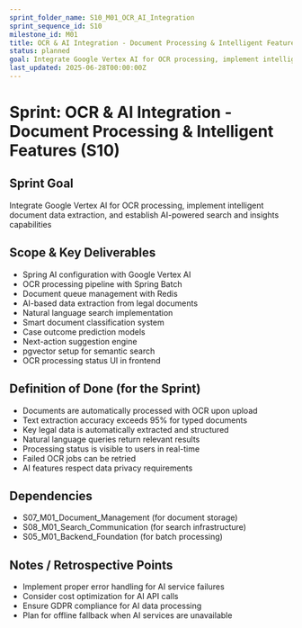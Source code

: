 ```yaml
---
sprint_folder_name: S10_M01_OCR_AI_Integration
sprint_sequence_id: S10
milestone_id: M01
title: OCR & AI Integration - Document Processing & Intelligent Features
status: planned
goal: Integrate Google Vertex AI for OCR processing, implement intelligent document data extraction, and establish AI-powered search and insights capabilities
last_updated: 2025-06-28T00:00:00Z
---
```


# Sprint: OCR & AI Integration - Document Processing & Intelligent Features (S10)

## Sprint Goal
Integrate Google Vertex AI for OCR processing, implement intelligent document data extraction, and establish AI-powered search and insights capabilities

## Scope & Key Deliverables
- Spring AI configuration with Google Vertex AI
- OCR processing pipeline with Spring Batch
- Document queue management with Redis
- AI-based data extraction from legal documents
- Natural language search implementation
- Smart document classification system
- Case outcome prediction models
- Next-action suggestion engine
- pgvector setup for semantic search
- OCR processing status UI in frontend

## Definition of Done (for the Sprint)
- Documents are automatically processed with OCR upon upload
- Text extraction accuracy exceeds 95% for typed documents
- Key legal data is automatically extracted and structured
- Natural language queries return relevant results
- Processing status is visible to users in real-time
- Failed OCR jobs can be retried
- AI features respect data privacy requirements

## Dependencies
- S07_M01_Document_Management (for document storage)
- S08_M01_Search_Communication (for search infrastructure)
- S05_M01_Backend_Foundation (for batch processing)

## Notes / Retrospective Points
- Implement proper error handling for AI service failures
- Consider cost optimization for AI API calls
- Ensure GDPR compliance for AI data processing
- Plan for offline fallback when AI services are unavailable